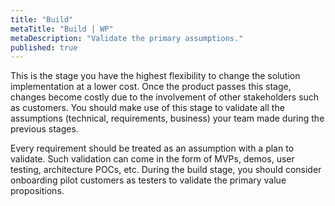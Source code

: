 ```yaml
---
title: "Build"
metaTitle: "Build | WP"
metaDescription: "Validate the primary assumptions."
published: true
---
```


This is the stage you have the highest flexibility to change the solution implementation at a lower cost. Once the product passes this stage, changes become costly due to the involvement of other stakeholders such as customers. You should make use of this stage to validate all the assumptions (technical, requirements, business) your team made during the previous stages.

Every requirement should be treated as an assumption with a plan to validate. Such validation can come in the form of MVPs, demos, user testing, architecture POCs, etc. During the build stage, you should consider onboarding pilot customers as testers to validate the primary value propositions.
